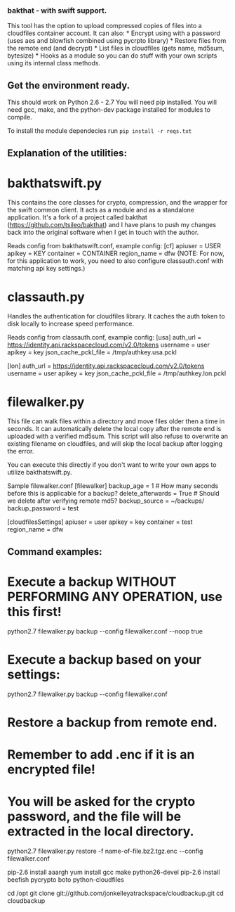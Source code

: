 ### bakthat - with swift support.
This tool has the option to upload compressed copies of files into a cloudfiles container account.
It can also:
	* Encrypt using with a password (uses aes and blowfish combined using pycrpto library)
	* Restore files from the remote end (and decrypt)
	* List files in cloudfiles (gets name, md5sum, bytesize)
	* Hooks as a module so you can do stuff with your own scripts using its internal class methods.

## Get the environment ready.
This should work on Python 2.6 - 2.7
You will need pip installed. You will need gcc, make, and the python-dev package installed for modules to compile.

To install the module dependecies run `pip install -r reqs.txt`
	

## Explanation of the utilities:
# bakthatswift.py
This contains the core classes for crypto, compression, and the wrapper for the swift common client. It acts as a module and as a standalone application. It's a fork of a project called bakthat (https://github.com/tsileo/bakthat) and I have plans to push my changes back into the original software when I get in touch with the author.

Reads config from bakthatswift.conf, example config:
[cf]
apiuser = USER
apikey = KEY
container = CONTAINER
region_name = dfw
(NOTE: For now, for this application to work, you need to also configure classauth.conf with matching api key settings.)

# classauth.py
Handles the authentication for cloudfiles library. It caches the auth token to disk locally to increase speed performance.

Reads config from classauth.conf, example config:
[usa]
auth_url = https://identity.api.rackspacecloud.com/v2.0/tokens
username = user
apikey = key
json_cache_pckl_file = /tmp/authkey.usa.pckl

[lon]
auth_url = https://identity.api.rackspacecloud.com/v2.0/tokens
username = user
apikey = key
json_cache_pckl_file = /tmp/authkey.lon.pckl

# filewalker.py
This file can walk files within a directory and move files older then a time in seconds. It can automatically delete the
local copy after the remote end is uploaded with a verified md5sum. This script will also refuse to overwrite an existing filename
on cloudfiles, and will skip the local backup after logging the error.

You can execute this directly if you don't want to write your own apps to utilize bakthatswift.py.

Sample filewalker.conf
[filewalker]
backup_age = 1  # How many seconds before this is applicable for a backup?
delete_afterwards = True # Should we delete after verifying remote md5?
backup_source = ~/backups/ 
backup_password = test


[cloudfilesSettings]
apiuser = user
apikey = key
container = test
region_name = dfw

## Command examples:
# Execute a backup WITHOUT PERFORMING ANY OPERATION, use this first!
python2.7 filewalker.py backup --config filewalker.conf --noop true

# Execute a backup based on your settings:
python2.7 filewalker.py backup --config filewalker.conf

# Restore a backup from remote end.
# Remember to add .enc if it is an encrypted file!
# You will be asked for the crypto password, and the file will be extracted in the local directory.
python2.7 filewalker.py restore -f name-of-file.bz2.tgz.enc --config filewalker.conf









pip-2.6 install aaargh
yum install gcc make python26-devel
pip-2.6 install beefish pycrypto boto python-cloudfiles 

cd /opt
git clone git://github.com/jonkelleyatrackspace/cloudbackup.git
cd cloudbackup

